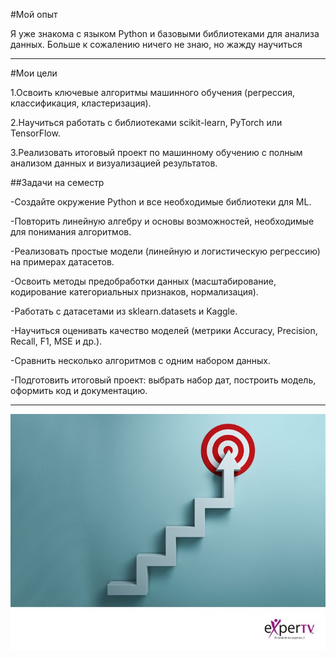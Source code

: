 #Мой опыт

Я уже знакома с языком Python и базовыми библиотеками для анализа данных. Больше к сожалению ничего не знаю, но жажду научиться

---

#Мои цели

1.Освоить ключевые алгоритмы машинного обучения (регрессия, классификация, кластеризация).  

2.Научиться работать с библиотеками scikit-learn, PyTorch или TensorFlow.  

3.Реализовать итоговый проект по машинному обучению с полным анализом данных и визуализацией результатов.  


##Задачи на семестр

-Создайте окружение Python и все необходимые библиотеки для ML. 

-Повторить линейную алгебру и основы возможностей, необходимые для понимания алгоритмов. 

-Реализовать простые модели (линейную и логистическую регрессию) на примерах датасетов. 

-Освоить методы предобработки данных (масштабирование, кодирование категориальных признаков, нормализация).  

-Работать с датасетами из sklearn.datasets и Kaggle.  

-Научиться оценивать качество моделей (метрики Accuracy, Precision, Recall, F1, MSE и др.).  

-Сравнить несколько алгоритмов с одним набором данных.  

-Подготовить итоговый проект: выбрать набор дат, построить модель, оформить код и документацию.  

---

![Изображение](./goals.jpg)  
